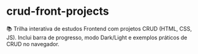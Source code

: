 # crud-front-projects
📚 Trilha interativa de estudos Frontend com projetos CRUD (HTML, CSS, JS).  Inclui barra de progresso, modo Dark/Light e exemplos práticos de CRUD no navegador.

